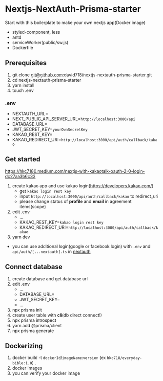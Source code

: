 # Nextjs-NextAuth-Prisma-starter

Start with this boilerplate to make your own nextjs app(Docker image)

-   styled-component, less
-   antd
-   serviceWorker(public/sw.js)
-   Dockerfile

## Prerequisites

1. git clone git@github.com:david718/nextjs-nextauth-prisma-starter.git
2. cd nextjs-nextauth-prisma-starter
3. yarn install
4. touch .env

### .env

-   NEXTAUTH_URL=
-   NEXT_PUBLIC_API_SERVER_URL=`http://localhost:3000/api`
-   DATABASE_URL=
-   JWT_SECRET_KEY=`yourOwnSecretKey`
-   KAKAO_REST_KEY=
-   KAKAO_REDIRECT_URI=`http://localhost:3000/api/auth/callback/kakao`

## Get started

https://hkc7180.medium.com/nextjs-with-kakaotalk-oauth-2-0-login-dc27aa3b6c33

1. create kakao app and use kakao login(https://developers.kakao.com/)
    - get `kakao login rest key`
    - input `http://localhost:3000/api/auth/callback/kakao` to redirect_uri
    - please change status of **profile** and **email** in agreement items(scope)
2. edit .env
    - ...
    - KAKAO_REST_KEY=`kakao login rest key`
    - KAKAO_REDIRECT_URI=`http://localhost:3000/api/auth/callback/kakao`
3. yarn dev

-   you can use additional login(google or facebook login) with `.env` and `api/auth/[...nextauth].ts` in [nextauth](https://next-auth.js.org/)

## Connect database

1. create database and get database url
2. edit .env
    - ...
    - DATABASE_URL=
    - JWT_SECRET_KEY=
    - ...
3. npx prisma init
4. create user table with **cli**(db direct connect!)
5. npx prisma introspect
6. yarn add @prisma/client
7. npx prisma generate

## Dockerizing

1. docker build -t `dockerId`/`imageName`:`version` (ex `hkc718/everyday-bible:1.0`) .
2. docker images
3. you can verify your docker image
